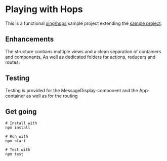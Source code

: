 # Playing with Hops
This is a functional [xing/hops](https://github.com/xing/hops) sample project extending the [sample project](https://github.com/xing/hops/tree/master/app).
## Enhancements
The structure contians multiple views and a clean separation of containers and components,
As well as dedicated folders for actions, reducers and routes.
## Testing
Testing is provided for the MessageDisplay-component and the App-container as well as for the routing
## Get going
```
# Install with
npm install

# Run with 
npm start

# Test with
npm test
